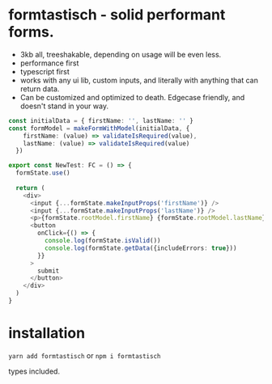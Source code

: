 # formtastisch - solid performant forms.

* 3kb all, treeshakable, depending on usage will be even less.
* performance first
* typescript first
* works with any ui lib, custom inputs, and literally with anything that can return data. 
* Can be customized and optimized to death. Edgecase friendly, and doesn't stand in your way.

```typescript jsx
const initialData = { firstName: '', lastName: '' }
const formModel = makeFormWithModel(initialData, {
    firstName: (value) => validateIsRequired(value),
    lastName: (value) => validateIsRequired(value)
  })

export const NewTest: FC = () => {
  formState.use()
  
  return (
    <div>
      <input {...formState.makeInputProps('firstName')} />
      <input {...formState.makeInputProps('lastName')} />
      <p>{formState.rootModel.firstName} {formState.rootModel.lastName}</p>
      <button
        onClick={() => {
          console.log(formState.isValid())
          console.log(formState.getData({includeErrors: true}))
        }}
      >
        submit
      </button>
    </div>
  )
}
```

# installation
`yarn add formtastisch` or `npm i formtastisch`

types included.
